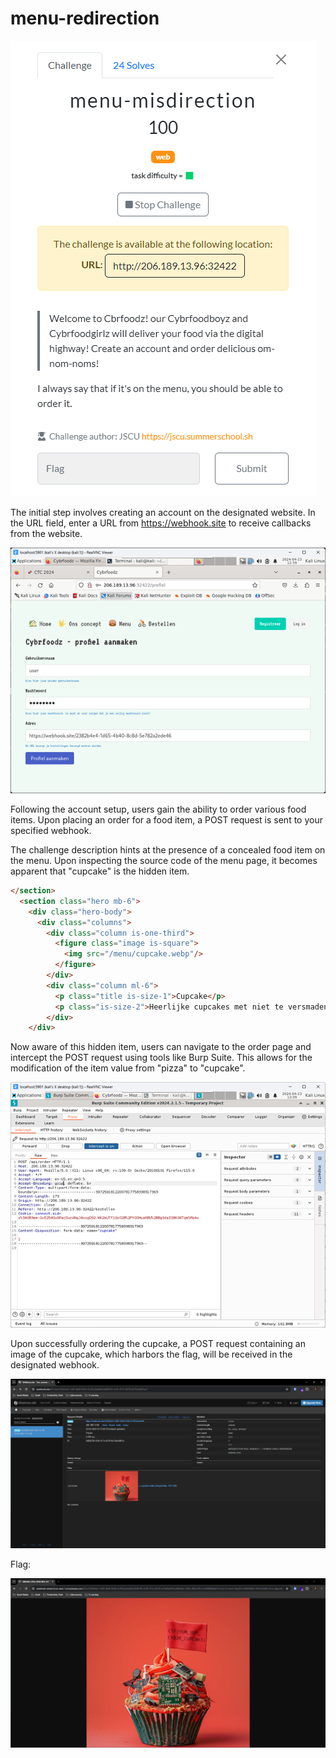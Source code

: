 # menu-redirection

![image](./menu-redirection1.png)

The initial step involves creating an account on the designated website. In the URL field, enter a URL from https://webhook.site to receive callbacks from the website.

![image](./menu-redirection2.png)

Following the account setup, users gain the ability to order various food items. Upon placing an order for a food item, a POST request is sent to your specified webhook.

The challenge description hints at the presence of a concealed food item on the menu. Upon inspecting the source code of the menu page, it becomes apparent that "cupcake" is the hidden item.
```html
</section>
  <section class="hero mb-6">
    <div class="hero-body">
      <div class="columns">
        <div class="column is-one-third">
          <figure class="image is-square">
            <img src="/menu/cupcake.webp"/>
          </figure>
        </div>
        <div class="column ml-6">
          <p class="title is-size-1">Cupcake</p>
          <p class="is-size-2">Heerlijke cupcakes met niet te versmaden cyber sprinkles, opgetopt met een prachtig vlaggetje.</p>
        </div>
    </div>
```
Now aware of this hidden item, users can navigate to the order page and intercept the POST request using tools like Burp Suite. This allows for the modification of the item value from "pizza" to "cupcake".

![image](./menu-redirection3.png)

Upon successfully ordering the cupcake, a POST request containing an image of the cupcake, which harbors the flag, will be received in the designated webhook.

![image](./menu-redirection4.png)

Flag:

![image](./menu-redirection5.png)
